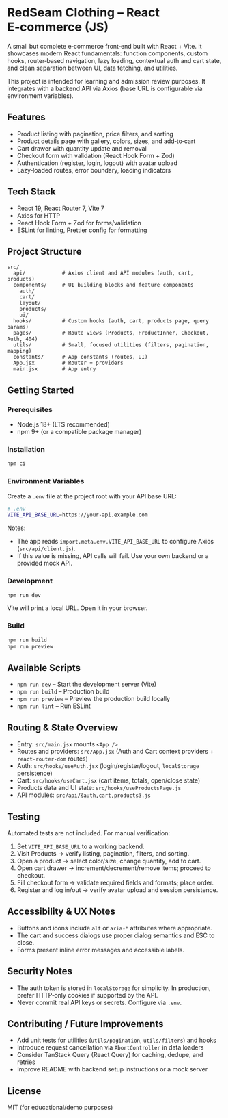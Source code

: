 # RedSeam Clothing – React E‑commerce (JS)

A small but complete e‑commerce front‑end built with React + Vite. It showcases modern React fundamentals: function components, custom hooks, router‑based navigation, lazy loading, contextual auth and cart state, and clean separation between UI, data fetching, and utilities.

This project is intended for learning and admission review purposes. It integrates with a backend API via Axios (base URL is configurable via environment variables).

## Features

- Product listing with pagination, price filters, and sorting
- Product details page with gallery, colors, sizes, and add‑to‑cart
- Cart drawer with quantity update and removal
- Checkout form with validation (React Hook Form + Zod)
- Authentication (register, login, logout) with avatar upload
- Lazy‑loaded routes, error boundary, loading indicators

## Tech Stack

- React 19, React Router 7, Vite 7
- Axios for HTTP
- React Hook Form + Zod for forms/validation
- ESLint for linting, Prettier config for formatting

## Project Structure

```
src/
  api/            # Axios client and API modules (auth, cart, products)
  components/     # UI building blocks and feature components
    auth/
    cart/
    layout/
    products/
    ui/
  hooks/          # Custom hooks (auth, cart, products page, query params)
  pages/          # Route views (Products, ProductInner, Checkout, Auth, 404)
  utils/          # Small, focused utilities (filters, pagination, mapping)
  constants/      # App constants (routes, UI)
  App.jsx         # Router + providers
  main.jsx        # App entry
```

## Getting Started

### Prerequisites

- Node.js 18+ (LTS recommended)
- npm 9+ (or a compatible package manager)

### Installation

```bash
npm ci
```

### Environment Variables

Create a `.env` file at the project root with your API base URL:

```bash
# .env
VITE_API_BASE_URL=https://your-api.example.com
```

Notes:
- The app reads `import.meta.env.VITE_API_BASE_URL` to configure Axios (`src/api/client.js`).
- If this value is missing, API calls will fail. Use your own backend or a provided mock API.

### Development

```bash
npm run dev
```

Vite will print a local URL. Open it in your browser.

### Build

```bash
npm run build
npm run preview
```

## Available Scripts

- `npm run dev` – Start the development server (Vite)
- `npm run build` – Production build
- `npm run preview` – Preview the production build locally
- `npm run lint` – Run ESLint

## Routing & State Overview

- Entry: `src/main.jsx` mounts `<App />`
- Routes and providers: `src/App.jsx` (Auth and Cart context providers + `react-router-dom` routes)
- Auth: `src/hooks/useAuth.jsx` (login/register/logout, `localStorage` persistence)
- Cart: `src/hooks/useCart.jsx` (cart items, totals, open/close state)
- Products data and UI state: `src/hooks/useProductsPage.js`
- API modules: `src/api/{auth,cart,products}.js`

## Testing

Automated tests are not included. For manual verification:

1. Set `VITE_API_BASE_URL` to a working backend.
2. Visit Products → verify listing, pagination, filters, and sorting.
3. Open a product → select color/size, change quantity, add to cart.
4. Open cart drawer → increment/decrement/remove items; proceed to checkout.
5. Fill checkout form → validate required fields and formats; place order.
6. Register and log in/out → verify avatar upload and session persistence.

## Accessibility & UX Notes

- Buttons and icons include `alt` or `aria-*` attributes where appropriate.
- The cart and success dialogs use proper dialog semantics and ESC to close.
- Forms present inline error messages and accessible labels.

## Security Notes

- The auth token is stored in `localStorage` for simplicity. In production, prefer HTTP‑only cookies if supported by the API.
- Never commit real API keys or secrets. Configure via `.env`.

## Contributing / Future Improvements

- Add unit tests for utilities (`utils/pagination`, `utils/filters`) and hooks
- Introduce request cancellation via `AbortController` in data loaders
- Consider TanStack Query (React Query) for caching, dedupe, and retries
- Improve README with backend setup instructions or a mock server

## License

MIT (for educational/demo purposes)

